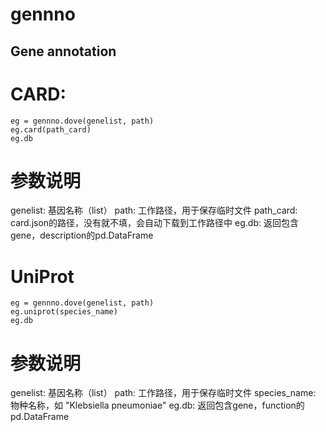 gennno
========

Gene annotation
--------

# CARD:
```
eg = gennno.dove(genelist, path)
eg.card(path_card)
eg.db
```
# 参数说明
genelist: 基因名称（list）
path: 工作路径，用于保存临时文件
path_card: card.json的路径，没有就不填，会自动下载到工作路径中
eg.db: 返回包含gene，description的pd.DataFrame

# UniProt
```
eg = gennno.dove(genelist, path)
eg.uniprot(species_name)
eg.db
```
# 参数说明
genelist: 基因名称（list）
path: 工作路径，用于保存临时文件
species_name: 物种名称，如 "Klebsiella pneumoniae"
eg.db: 返回包含gene，function的pd.DataFrame
